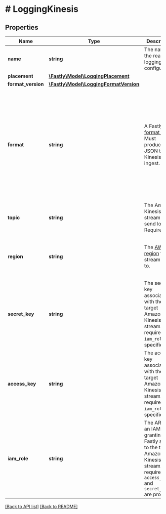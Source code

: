 # # LoggingKinesis

## Properties

Name | Type | Description | Notes
------------ | ------------- | ------------- | -------------
**name** | **string** | The name for the real-time logging configuration. | [optional] 
**placement** | [**\Fastly\Model\LoggingPlacement**](LoggingPlacement.md) |  | [optional] 
**format_version** | [**\Fastly\Model\LoggingFormatVersion**](LoggingFormatVersion.md) |  | [optional] 
**format** | **string** | A Fastly [log format string](https://docs.fastly.com/en/guides/custom-log-formats). Must produce valid JSON that Kinesis can ingest. | [optional]  [defaults to '{"timestamp":"%{begin:%Y-%m-%dT%H:%M:%S}t","time_elapsed":"%{time.elapsed.usec}V","is_tls":"%{if(req.is_ssl, \"true\", \"false\")}V","client_ip":"%{req.http.Fastly-Client-IP}V","geo_city":"%{client.geo.city}V","geo_country_code":"%{client.geo.country_code}V","request":"%{req.request}V","host":"%{req.http.Fastly-Orig-Host}V","url":"%{json.escape(req.url)}V","request_referer":"%{json.escape(req.http.Referer)}V","request_user_agent":"%{json.escape(req.http.User-Agent)}V","request_accept_language":"%{json.escape(req.http.Accept-Language)}V","request_accept_charset":"%{json.escape(req.http.Accept-Charset)}V","cache_status":"%{regsub(fastly_info.state, \"^(HIT-(SYNTH)|(HITPASS|HIT|MISS|PASS|ERROR|PIPE)).*\", \"\\2\\3\") }V"}']
**topic** | **string** | The Amazon Kinesis stream to send logs to. Required. | [optional] 
**region** | **string** | The [AWS region](https://docs.aws.amazon.com/general/latest/gr/rande.html#regional-endpoints) to stream logs to. | [optional]  [one of: 'us-east-1', 'us-east-2', 'us-west-1', 'us-west-2', 'af-south-1', 'ap-east-1', 'ap-south-1', 'ap-northeast-3', 'ap-northeast-2', 'ap-southeast-1', 'ap-southeast-2', 'ap-northeast-1', 'ca-central-1', 'cn-north-1', 'cn-northwest-1', 'eu-central-1', 'eu-west-1', 'eu-west-2', 'eu-south-1', 'eu-west-3', 'eu-north-1', 'me-south-1', 'sa-east-1']
**secret_key** | **string** | The secret key associated with the target Amazon Kinesis stream. Not required if `iam_role` is specified. | [optional] 
**access_key** | **string** | The access key associated with the target Amazon Kinesis stream. Not required if `iam_role` is specified. | [optional] 
**iam_role** | **string** | The ARN for an IAM role granting Fastly access to the target Amazon Kinesis stream. Not required if `access_key` and `secret_key` are provided. | [optional] 


[[Back to API list]](../../README.md#endpoints) [[Back to README]](../../README.md)
